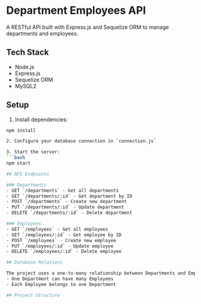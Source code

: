 # Department Employees API

A RESTful API built with Express.js and Sequelize ORM to manage departments and employees.

## Tech Stack

- Node.js
- Express.js
- Sequelize ORM
- MySQL2

## Setup

1. Install dependencies:

````bash
npm install

2. Configure your database connection in `connection.js`

3. Start the server:
```bash
npm start

## API Endpoints

### Departments
- GET `/departments` - Get all departments
- GET `/departments/:id` - Get department by ID
- POST `/departments` - Create new department
- PUT `/departments/:id` - Update department
- DELETE `/departments/:id` - Delete department

### Employees
- GET `/employees` - Get all employees
- GET `/employees/:id` - Get employee by ID
- POST `/employees` - Create new employee
- PUT `/employees/:id` - Update employee
- DELETE `/employees/:id` - Delete employee

## Database Relations

The project uses a one-to-many relationship between Departments and Employees:
- One Department can have many Employees
- Each Employee belongs to one Department

## Project Structure

````
